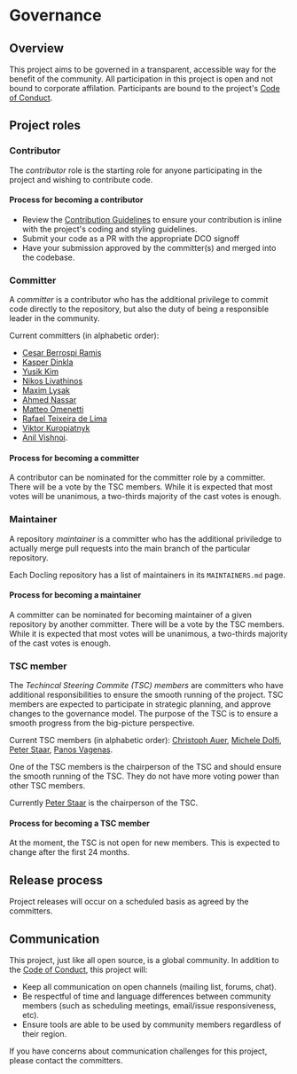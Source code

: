 # Governance

## Overview

This project aims to be governed in a transparent, accessible way for the benefit of the community. All participation in this project is open and not bound to corporate affilation. Participants are bound to the project's [Code of Conduct](./CODE_OF_CONDUCT.md).

## Project roles

### Contributor

The *contributor* role is the starting role for anyone participating in the project and wishing to contribute code.

#### Process for becoming a contributor

* Review the [Contribution Guidelines](./CONTRIBUTING.md) to ensure your contribution is inline with the project's coding and styling guidelines.
* Submit your code as a PR with the appropriate DCO signoff
* Have your submission approved by the committer(s) and merged into the codebase.

### Committer

A *committer* is a contributor who has the additional privilege to commit code directly to the repository, but also the duty of being a responsible leader in the community.

Current committers (in alphabetic order):
- [Cesar Berrospi Ramis](https://github.com/ceberam)
- [Kasper Dinkla](https://github.com/kdinkla)
- [Yusik Kim](https://github.com/kmyusk)
- [Nikos Livathinos](https://github.com/nikos-livathinos)
- [Maxim Lysak](https://github.com/maxmnemonic)
- [Ahmed Nassar](https://github.com/nassarofficial)
- [Matteo Omenetti](https://github.com/Matteo-Omenetti)
- [Rafael Teixeira de Lima](https://github.com/rateixei)
- [Viktor Kuropiatnyk](https://github.com/vku-ibm)
- [Anil Vishnoi](https://github.com/vishnoianil).

#### Process for becoming a committer

A contributor can be nominated for the committer role by a committer. There will be a vote by the TSC members. While it is expected that most votes will be unanimous, a two-thirds majority of the cast votes is enough.

### Maintainer

A repository *maintainer* is a committer who has the additional priviledge to actually merge pull requests into the main branch of the particular repository.

Each Docling repository has a list of maintainers in its `MAINTAINERS.md` page.

#### Process for becoming a maintainer

A committer can be nominated for becoming maintainer of a given repository by another committer. There will be a vote by the TSC members. While it is expected that most votes will be unanimous, a two-thirds majority of the cast votes is enough.

### TSC member

The *Techincal Steering Commite (TSC) members* are committers who have additional responsibilities to ensure the smooth running of the project. TSC members are expected to participate in strategic planning, and approve changes to the governance model. The purpose of the TSC is to ensure a smooth progress from the big-picture perspective.

Current TSC members (in alphabetic order): [Christoph Auer](https://github.com/cau-git), [Michele Dolfi](https://github.com/dolfim-ibm), [Peter Staar](https://github.com/PeterStaar-IBM), [Panos Vagenas](https://github.com/vagenas).

One of the TSC members is the chairperson of the TSC and should ensure the smooth running of the TSC. They do not have more voting power than other TSC members.

Currently [Peter Staar](https://github.com/PeterStaar-IBM) is the chairperson of the TSC.

#### Process for becoming a TSC member

At the moment, the TSC is not open for new members. This is expected to change after the first 24 months.

## Release process

Project releases will occur on a scheduled basis as agreed by the committers.

## Communication

This project, just like all open source, is a global community. In addition to the [Code of Conduct](./CODE_OF_CONDUCT.md), this project will:

* Keep all communication on open channels (mailing list, forums, chat).
* Be respectful of time and language differences between community members (such as scheduling meetings, email/issue responsiveness, etc).
* Ensure tools are able to be used by community members regardless of their region.

If you have concerns about communication challenges for this project, please contact the committers.

